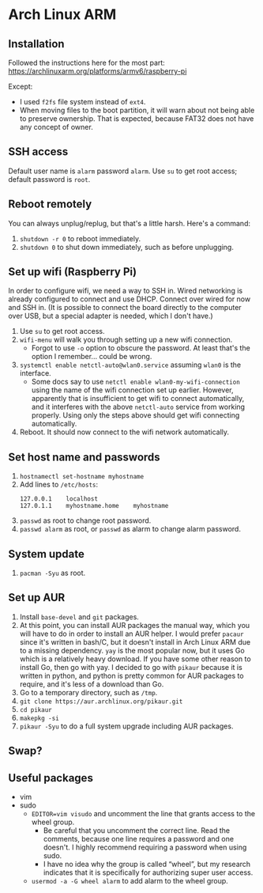 # Arch Linux ARM

## Installation

Followed the instructions here for the most part: https://archlinuxarm.org/platforms/armv6/raspberry-pi

Except:

- I used `f2fs` file system instead of `ext4`.
- When moving files to the boot partition, it will warn about not being able to preserve ownership.  That is expected, because FAT32 does not have any concept of owner.

## SSH access

Default user name is `alarm` password `alarm`.  Use `su` to get root access; default password is `root`.

## Reboot remotely

You can always unplug/replug, but that's a little harsh.  Here's a command:

1. `shutdown -r 0` to reboot immediately.
2. `shutdown 0` to shut down immediately, such as before unplugging.

## Set up wifi (Raspberry Pi)

In order to configure wifi, we need a way to SSH in.  Wired networking is already configured to connect and use DHCP.  Connect over wired for now and SSH in.  (It is possible to connect the board directly to the computer over USB, but a special adapter is needed, which I don't have.)

1. Use `su` to get root access.
2. `wifi-menu` will walk you through setting up a new wifi connection.
    - Forgot to use `-o` option to obscure the password.  At least that's the option I remember... could be wrong.
3. `systemctl enable netctl-auto@wlan0.service` assuming `wlan0` is the interface.
    - Some docs say to use `netctl enable wlan0-my-wifi-connection` using the name of the wifi connection set up earlier.  However, apparently that is insufficient to get wifi to connect automatically, and it interferes with the above `netctl-auto` service from working properly.  Using only the steps above should get wifi connecting automatically.
4. Reboot.  It should now connect to the wifi network automatically.

## Set host name and passwords

1. `hostnamectl set-hostname myhostname`
2. Add lines to `/etc/hosts`:
    ```
    127.0.0.1    localhost
    127.0.1.1    myhostname.home    myhostname
    ```
3. `passwd` as root to change root password.
4. `passwd alarm` as root, or `passwd` as alarm to change alarm password.

## System update

1. `pacman -Syu` as root.

## Set up AUR

1. Install `base-devel` and `git` packages.
2. At this point, you can install AUR packages the manual way, which you will have to do in order to install an AUR helper.  I would prefer `pacaur` since it's written in bash/C, but it doesn't install in Arch Linux ARM due to a missing dependency.  `yay` is the most popular now, but it uses Go which is a relatively heavy download.  If you have some other reason to install Go, then go with yay.  I decided to go with `pikaur` because it is written in python, and python is pretty common for AUR packages to require, and it's less of a download than Go.
3. Go to a temporary directory, such as `/tmp`.
4. `git clone https://aur.archlinux.org/pikaur.git`
5. `cd pikaur`
6. `makepkg -si`
7. `pikaur -Syu` to do a full system upgrade including AUR packages.

## Swap?

## Useful packages

- vim
- sudo
    - `EDITOR=vim visudo` and uncomment the line that grants access to the wheel group.
        - Be careful that you uncomment the correct line.  Read the comments, because one line requires a password and one doesn't.  I highly recommend requiring a password when using sudo.
        - I have no idea why the group is called “wheel”, but my research indicates that it is specifically for authorizing super user access.
    - `usermod -a -G wheel alarm` to add alarm to the wheel group.
